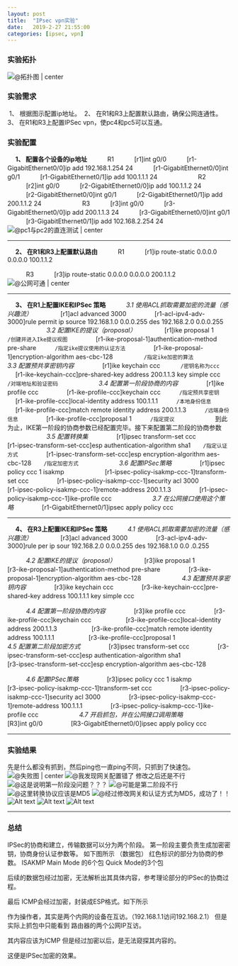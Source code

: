 ```yaml
---
layout: post
title:  "IPsec vpn实验"
date:   2019-2-27 21:55:00
categories: [ipsec, vpn]
---
```



### 实验拓扑

![@拓扑图 | center ](https://i.imgur.com/8caH2gc.png)
### 实验需求
​	1、 根据图示配置ip地址。
​	2、 在R1和R3上配置默认路由，确保公网连通性。
​	3、 在R1和R3上配置IPSec vpn，使pc4和pc5可以互通。

### 实验配置
&emsp; **1、 配置各个设备的ip地址**
　　　R1
　　　[r1]int g0/0
　　　[r1-GigabitEthernet0/0]ip add 192.168.1.254 24
　　　[r1-GigabitEthernet0/0]int g0/1
　　　[r1-GigabitEthernet0/1]ip add 100.1.1.1 24
　　　
　　　R2
　　　[r2]int g0/0
　　　[r2-GigabitEthernet0/0]ip add 100.1.1.2 24
　　　[r2-GigabitEthernet0/0]int g0/1
　　　[r2-GigabitEthernet0/1]ip add 200.1.1.2 24
　　　
　　　R3
　　　[r3]int g0/0
　　　[r3-GigabitEthernet0/0]ip add 200.1.1.3 24
　　　[r3-GigabitEthernet0/0]int g0/1
　　　[r3-GigabitEthernet0/1]ip add 102.168.2.254 24
　　　
　![@pc1与pc2的直连测试 | center ](./1551238315117.png)

------

&emsp; **2、 在R1和R3上配置默认路由**
　　　R1
　　　[r1]ip route-static 0.0.0.0 0.0.0.0 100.1.1.2

　　　R3
　　　[r3]ip route-static 0.0.0.0 0.0.0.0 200.1.1.2
　　　![@公网可通 | center ](./1551238784719.png)

------
&emsp; **3、 在R1上配置IKE和IPSec 策略**
　　　*3.1 使用ACL抓取需要加密的流量（感兴趣流）*
　　　&emsp; [r1]acl advanced 3000
　　　&emsp; [r1-acl-ipv4-adv-3000]rule permit ip source 192.168.1.0 0.0.0.255 des 192.168.2.0 0.0.0.255
　　　
　　　*3.2 配置IKE的提议（proposal）*
　　　&emsp; [r1]ike proposal 1　　　　　`/创建并进入Ike提议视图`
　　　&emsp; [r1-ike-proposal-1]authentication-method pre-share　　　`/指定ike提议使用的认证方法`
　　　&emsp; [r1-ike-proposal-1]encryption-algorithm aes-cbc-128　　　　　`/指定ike加密的算法`
　　　
　　　*3.3 配置预共享密钥内容*
　　　&emsp; [r1]ike keychain ccc 　　　`/密钥名称为ccc`
　　　&emsp; [r1-ike-keychain-ccc]pre-shared-key address 200.1.1.3 key simple ccc　　　`/对端地址和验证密码`
　　　
　　　*3.4 配置第一阶段协商的内容*
　　　&emsp; [r1]ike profile ccc
　　　&emsp; [r1-ike-profile-ccc]keychain ccc　　　`/指定预共享密钥`
　　　&emsp; [r1-ike-profile-ccc]local-identity address 100.1.1.1　　　`/本地身份信息`
　　　&emsp; [r1-ike-profile-ccc]match remote identity address 200.1.1.3　　　`/远端身份信息`
　　　&emsp; [r1-ike-profile-ccc]proposal 1　　　`/指定提议`
　　　
　　　到此为止，IKE第一阶段的协商参数已经配置完毕。接下来配置第二阶段的协商参数
　　　
　　　*3.5 配置转换集*
　　　&emsp; [r1]ipsec transform-set ccc
　　　&emsp; [r1-ipsec-transform-set-ccc]esp authentication-algorithm sha1　　`/指定认证方式`
　　　&emsp; [r1-ipsec-transform-set-ccc]esp encryption-algorithm aes-cbc-128　　`/指定加密方式`
　　　
　　　*3.6 配置IPSec策略*
　　　&emsp; [r1]ipsec policy ccc 1 isakmp　　
　　　&emsp; [r1-ipsec-policy-isakmp-ccc-1]transform-set ccc
　　　&emsp; [r1-ipsec-policy-isakmp-ccc-1]security acl 3000
　　　&emsp; [r1-ipsec-policy-isakmp-ccc-1]remote-address 200.1.1.3
　　　&emsp; [r1-ipsec-policy-isakmp-ccc-1]ike-profile ccc
　　　
　　　*3.7 在公网接口使用这个策略*
　　　&emsp; [r1-GigabitEthernet0/1]ipsec apply policy ccc

------
&emsp; **4、 在R3上配置IKE和IPSec 策略**
　　　*4.1 使用ACL抓取需要加密的流量（感兴趣流）*
　　　&emsp; [r3]acl advanced 3000
　　　&emsp; [r3-acl-ipv4-adv-3000]rule per ip sour 192.168.2.0 0.0.0.255 des 192.168.1.0 0.0
.0.255

　　　*4.2 配置IKE的提议（proposal）*
　　　&emsp; [r3]ike proposal 1
　　　&emsp; [r3-ike-proposal-1]authentication-method pre-share
　　　&emsp; [r3-ike-proposal-1]encryption-algorithm aes-cbc-128
　　　
　　　*4.3 配置预共享密钥内容*
　　　&emsp; [r3]ike keychain ccc 
　　　&emsp; [r3-ike-keychain-ccc]pre-shared-key address 100.1.1.1 key simple ccc　　

　　　*4.4 配置第一阶段协商的内容*
　　　&emsp; [r3]ike profile ccc
　　　&emsp; [r3-ike-profile-ccc]keychain ccc　
　　　&emsp; [r3-ike-profile-ccc]local-identity address 200.1.1.3　
　　　&emsp; [r3-ike-profile-ccc]match remote identity address 100.1.1.1　
　　　&emsp; [r3-ike-profile-ccc]proposal 1　
　　　
　　　*4.5 配置第二阶段加密方式*
　　　&emsp; [r3]ipsec transform-set ccc
　　　&emsp; [r3-ipsec-transform-set-ccc]esp authentication-algorithm sha1　　
　　　&emsp; [r3-ipsec-transform-set-ccc]esp encryption-algorithm aes-cbc-128　

　　　*4.6 配置IPSec策略*
　　　&emsp; [r3]ipsec policy ccc 1 isakmp　　
　　　&emsp; [r3-ipsec-policy-isakmp-ccc-1]transform-set ccc
　　　&emsp; [r3-ipsec-policy-isakmp-ccc-1]security acl 3000
　　　&emsp; [r3-ipsec-policy-isakmp-ccc-1]remote-address 100.1.1.1
　　　&emsp; [r3-ipsec-policy-isakmp-ccc-1]ike-profile ccc
　　　
　　　*4.7 开启抓包，并在公网接口调用策略*
　　　&emsp; [R3]int g0/0
　　　&emsp; [R3-GigabitEthernet0/0]ipsec apply policy ccc

------
### 实验结果
先是什么都没有抓到，然后ping也一直ping不同，只抓到了快速包。
![@失败图 | center ](./1551249336620.png)
![@我发现网关配置错了](./1551249400866.png)
修改之后还是不行
![@这是说明第一阶段没问题？？？](./1551249636672.png)
![@可能是第二阶段不行](./1551249801513.png)
![@这里转换协议应该是MD5](./1551250046154.png)
![@经过修改网关和认证方式为MD5，成功了！！](./1551250135290.png)
![Alt text](./1551250319089.png)
![Alt text](./1551250371556.png)
![Alt text](./1551250466481.png)

------
### 总结
IPSec的协商和建立，传输数据可以分为两个阶段。
第一阶段主要负责生成加密密钥，协商身份认证参数等。
如下图所示
（数据包）
红色标识的部分为协商的参数。
ISAKMP Main Mode 的6个包 Quick Mode的3个包

后续的数据包经过加密，无法解析出其具体内容，参考理论部分的IPSec的协商过程。

最后 ICMP会经过加密，封装成ESP格式。如下所示

作为操作者，其实是两个内网的设备在互访。（192.168.1.1访问192.168.2.1）
但是实际上抓包中只能看到 路由器的两个公网IP互访。

其内容应该为ICMP 但是经过加密以后，是无法窥探其内容的。

这便是IPSec加密的效果。



